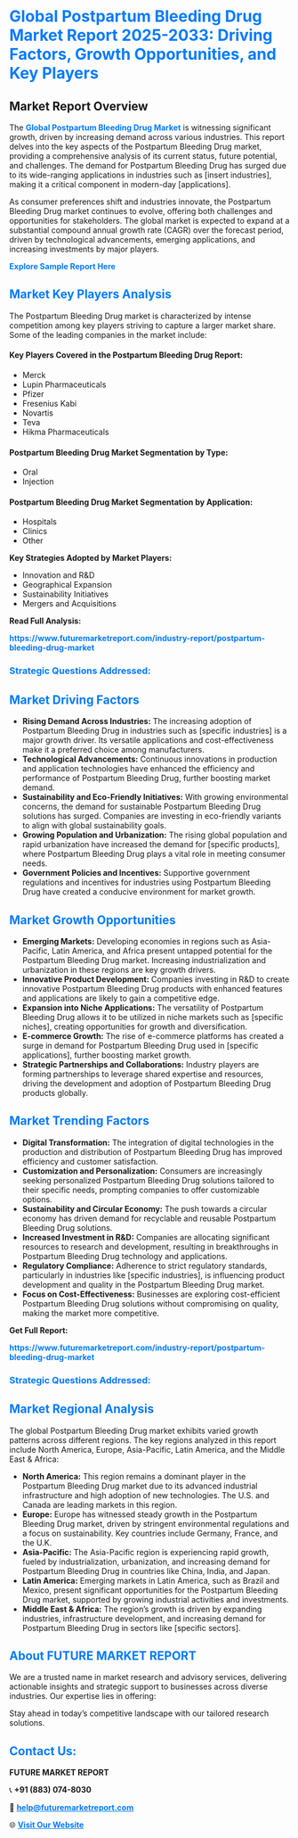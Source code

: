 <h1 style="color: #007BFF;">Global Postpartum Bleeding Drug Market Report 2025-2033: Driving Factors, Growth Opportunities, and Key Players</h1>

<section id="overview">
<h2>Market Report Overview</h2>
<p>The <a href="https://www.futuremarketreport.com/industry-report/postpartum-bleeding-drug-market" style="color: #007BFF; text-decoration: none;"><strong>Global Postpartum Bleeding Drug Market</strong></a> is witnessing significant growth, driven by increasing demand across various industries. This report delves into the key aspects of the Postpartum Bleeding Drug market, providing a comprehensive analysis of its current status, future potential, and challenges. The demand for Postpartum Bleeding Drug has surged due to its wide-ranging applications in industries such as [insert industries], making it a critical component in modern-day [applications].</p>
<p>As consumer preferences shift and industries innovate, the Postpartum Bleeding Drug market continues to evolve, offering both challenges and opportunities for stakeholders. The global market is expected to expand at a substantial compound annual growth rate (CAGR) over the forecast period, driven by technological advancements, emerging applications, and increasing investments by major players.</p>
</section>

<section id="overview">
<p><a href="https://www.futuremarketreport.com/request-sample/reportId=78394" style="color: #007BFF; text-decoration: none;"><strong>Explore Sample Report Here</strong></a></p>
</section>

<section id="key-players">
<h2 style="color: #007BFF;">Market Key Players Analysis</h2>
<p>The Postpartum Bleeding Drug market is characterized by intense competition among key players striving to capture a larger market share. Some of the leading companies in the market include:</p>
<h4>Key Players Covered in the Postpartum Bleeding Drug Report:</h4>
<ul><li>Merck</li><li>Lupin Pharmaceuticals</li><li>Pfizer</li><li>Fresenius Kabi</li><li>Novartis</li><li>Teva</li><li>Hikma Pharmaceuticals</li></ul>
<h4>Postpartum Bleeding Drug Market Segmentation by Type:</h4>
<ul><li>Oral</li><li>Injection</li></ul>

<h4>Postpartum Bleeding Drug Market Segmentation by Application:</h4>
<ul><li>Hospitals</li><li>Clinics</li><li>Other</li></ul>
<p><strong>Key Strategies Adopted by Market Players:</strong></p>
<ul>
<li>Innovation and R&D</li>
<li>Geographical Expansion</li>
<li>Sustainability Initiatives</li>
<li>Mergers and Acquisitions</li>
</ul>
</section>

<section>
<p><strong>Read Full Analysis: </strong></p><a href="https://www.futuremarketreport.com/industry-report/postpartum-bleeding-drug-market" style="color: #007BFF; text-decoration: none;"><strong>https://www.futuremarketreport.com/industry-report/postpartum-bleeding-drug-market</strong></a>
<h3 style="color: #007BFF;">Strategic Questions Addressed:</h3>
</section>

<section id="driving-factors">
<h2 style="color: #007BFF;">Market Driving Factors</h2>
<ul>
<li><strong>Rising Demand Across Industries:</strong> The increasing adoption of Postpartum Bleeding Drug in industries such as [specific industries] is a major growth driver. Its versatile applications and cost-effectiveness make it a preferred choice among manufacturers.</li>
<li><strong>Technological Advancements:</strong> Continuous innovations in production and application technologies have enhanced the efficiency and performance of Postpartum Bleeding Drug, further boosting market demand.</li>
<li><strong>Sustainability and Eco-Friendly Initiatives:</strong> With growing environmental concerns, the demand for sustainable Postpartum Bleeding Drug solutions has surged. Companies are investing in eco-friendly variants to align with global sustainability goals.</li>
<li><strong>Growing Population and Urbanization:</strong> The rising global population and rapid urbanization have increased the demand for [specific products], where Postpartum Bleeding Drug plays a vital role in meeting consumer needs.</li>
<li><strong>Government Policies and Incentives:</strong> Supportive government regulations and incentives for industries using Postpartum Bleeding Drug have created a conducive environment for market growth.</li>
</ul>
</section>

<section id="growth-opportunities">
<h2 style="color: #007BFF;">Market Growth Opportunities</h2>
<ul>
<li><strong>Emerging Markets:</strong> Developing economies in regions such as Asia-Pacific, Latin America, and Africa present untapped potential for the Postpartum Bleeding Drug market. Increasing industrialization and urbanization in these regions are key growth drivers.</li>
<li><strong>Innovative Product Development:</strong> Companies investing in R&D to create innovative Postpartum Bleeding Drug products with enhanced features and applications are likely to gain a competitive edge.</li>
<li><strong>Expansion into Niche Applications:</strong> The versatility of Postpartum Bleeding Drug allows it to be utilized in niche markets such as [specific niches], creating opportunities for growth and diversification.</li>
<li><strong>E-commerce Growth:</strong> The rise of e-commerce platforms has created a surge in demand for Postpartum Bleeding Drug used in [specific applications], further boosting market growth.</li>
<li><strong>Strategic Partnerships and Collaborations:</strong> Industry players are forming partnerships to leverage shared expertise and resources, driving the development and adoption of Postpartum Bleeding Drug products globally.</li>
</ul>
</section>

<section id="trending-factors">
<h2 style="color: #007BFF;">Market Trending Factors</h2>
<ul>
<li><strong>Digital Transformation:</strong> The integration of digital technologies in the production and distribution of Postpartum Bleeding Drug has improved efficiency and customer satisfaction.</li>
<li><strong>Customization and Personalization:</strong> Consumers are increasingly seeking personalized Postpartum Bleeding Drug solutions tailored to their specific needs, prompting companies to offer customizable options.</li>
<li><strong>Sustainability and Circular Economy:</strong> The push towards a circular economy has driven demand for recyclable and reusable Postpartum Bleeding Drug solutions.</li>
<li><strong>Increased Investment in R&D:</strong> Companies are allocating significant resources to research and development, resulting in breakthroughs in Postpartum Bleeding Drug technology and applications.</li>
<li><strong>Regulatory Compliance:</strong> Adherence to strict regulatory standards, particularly in industries like [specific industries], is influencing product development and quality in the Postpartum Bleeding Drug market.</li>
<li><strong>Focus on Cost-Effectiveness:</strong> Businesses are exploring cost-efficient Postpartum Bleeding Drug solutions without compromising on quality, making the market more competitive.</li>
</ul>
</section>

<section>
<p><strong>Get Full Report: </strong></p><a href="https://www.futuremarketreport.com/industry-report/postpartum-bleeding-drug-market" style="color: #007BFF; text-decoration: none;"><strong>https://www.futuremarketreport.com/industry-report/postpartum-bleeding-drug-market</strong></a>
<h3 style="color: #007BFF;">Strategic Questions Addressed:</h3>
</section>


<section id="regional-analysis">
<h2 style="color: #007BFF;">Market Regional Analysis</h2>
<p>The global Postpartum Bleeding Drug market exhibits varied growth patterns across different regions. The key regions analyzed in this report include North America, Europe, Asia-Pacific, Latin America, and the Middle East & Africa:</p>
<ul>
<li><strong>North America:</strong> This region remains a dominant player in the Postpartum Bleeding Drug market due to its advanced industrial infrastructure and high adoption of new technologies. The U.S. and Canada are leading markets in this region.</li>
<li><strong>Europe:</strong> Europe has witnessed steady growth in the Postpartum Bleeding Drug market, driven by stringent environmental regulations and a focus on sustainability. Key countries include Germany, France, and the U.K.</li>
<li><strong>Asia-Pacific:</strong> The Asia-Pacific region is experiencing rapid growth, fueled by industrialization, urbanization, and increasing demand for Postpartum Bleeding Drug in countries like China, India, and Japan.</li>
<li><strong>Latin America:</strong> Emerging markets in Latin America, such as Brazil and Mexico, present significant opportunities for the Postpartum Bleeding Drug market, supported by growing industrial activities and investments.</li>
<li><strong>Middle East & Africa:</strong> The region’s growth is driven by expanding industries, infrastructure development, and increasing demand for Postpartum Bleeding Drug in sectors like [specific sectors].</li>
</ul>
</section>

<footer>
<h2 style="color: #007BFF;">About FUTURE MARKET REPORT</h2>
<p>We are a trusted name in market research and advisory services, delivering actionable insights and strategic support to businesses across diverse industries. Our expertise lies in offering:</p>

<p>Stay ahead in today’s competitive landscape with our tailored research solutions.</p>

<h2 style="color: #007BFF;">Contact Us:</h2>
<p><strong>FUTURE MARKET REPORT</strong></p>
<p>📞 <strong>+91 (883) 074-8030</strong></p>
<p>📧 <strong><a href="mailto:help@futuremarketreport.com" style="color: #007BFF;">help@futuremarketreport.com</a></strong></p>
<p>🌐 <strong><a href="https://www.futuremarketreport.com/" style="color: #007BFF;">Visit Our Website</a></strong></p>
</footer>